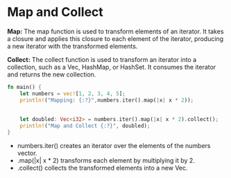 # Map and Collect

**Map:** The map function is used to transform elements of an iterator. It takes a closure and applies this closure to each element of the iterator, producing a new iterator with the transformed elements.

**Collect:** The collect function is used to transform an iterator into a collection, such as a Vec, HashMap, or HashSet. It consumes the iterator and returns the new collection.

```rust
fn main() {
    let numbers = vec![1, 2, 3, 4, 5];
    println!("Mapping: {:?}",numbers.iter().map(|x| x * 2));
    
    
    let doubled: Vec<i32> = numbers.iter().map(|x| x * 2).collect();
    println!("Map and Collect {:?}", doubled);
}
```

- numbers.iter() creates an iterator over the elements of the numbers vector.
- .map(|x| x * 2) transforms each element by multiplying it by 2.
- .collect() collects the transformed elements into a new Vec<i32>.
